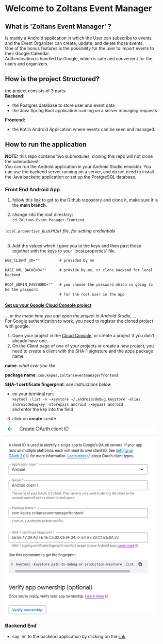# Welcome to Zoltans Event Manager

## What is 'Zoltans Event Manager' ?
Is mainly a Android application in which the User can subscribe to events and the Event Organizer can create, update, and delete those events.  
One of the bonus features is the possibility for the user to import events to their Google Calendar.  
Authentication is handled by Google, which is safe and convenient for the users and organizers.


## How is the project Structured?
the project consists of 3 parts:  
**Backend:**  
- the Postgres database to store user and event data
- the Java Spring Boot application running on a server managing requests  

**Frontend:** 
- the Kotlin Android Application where events can be seen and managed.

## How to run the application
**NOTE:** this repo contains two submodules, cloning this repo will not clone the submodules!  
You can run the Android application in your Android Studio emulator. You can use the backend server running on a server, and do not need to install the Java backend application or set up the PostgreSQL database. 
### Front End Android App
1. follow this [*link*](https://github.com/Zolske/Zoltans-Evant-Manager-Frontend/tree/main) to get to the Github repository and clone it, make sure it is the **main branch**.

2. change into the root directory:  
`cd Zoltans-Evant-Manager-Frontend`


###### `local.properties_BLUEPRINT` *file, for setting credentials*
3. Add the values which I gave you to the keys and then past those together with the keys to your
'local.properties' file.

```
WEB_CLIENT_ID=""         # provided by me

BASE_URL_BACKEND=""      # provide by me, or clone backend for local backend

ROOT_ADMIN_PASSWORD=""   # you choose the password which is going to be the password
                         # for the root user in the app
```

#### [Set up your Google Cloud Console project](https://developer.android.com/identity/sign-in/credential-manager-siwg#set-google)
*... in the mean time you can open the project in Android Studio, ...*  
For Google authentication to work, you need to register the cloned project with google. 

1. Open your project in the [Cloud Console](https://console.developers.google.com/auth/overview), or create a project if you don't already have one.
.
2. On the Client page of one of your projects or create a new project, you need to create a client with the SHA-1 signature and the apps package name.  

**name**: *what ever you like*  

**package name**: `com.kepes.zoltanseventmanagerfrontend`  

**SHA-1 certificate fingerprint**: *see instructions below*
- on your terminal run:  
`keytool -list -v -keystore ~/.android/debug.keystore -alias androiddebugkey -storepass android -keypass android`  
and enter the key into the field

3. click on **create** create  

![developer console](./doc/image/Screenshot%20from%202025-06-09%2016-20-29.png)


### Backend End
- say 'hi' to the backend application by clicking on the [link](http://167.86.118.254:8080/api/auth/hello)  



